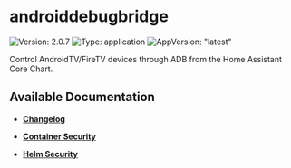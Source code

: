 # androiddebugbridge

![Version: 2.0.7](https://img.shields.io/badge/Version-2.0.7-informational?style=flat-square) ![Type: application](https://img.shields.io/badge/Type-application-informational?style=flat-square) ![AppVersion: "latest"](https://img.shields.io/badge/AppVersion-"latest"-informational?style=flat-square)

Control AndroidTV/FireTV devices through ADB from the Home Assistant Core Chart.

## Available Documentation

- [**Changelog**](CHANGELOG)

- [**Container Security**](container-security)

- [**Helm Security**](helm-security)

